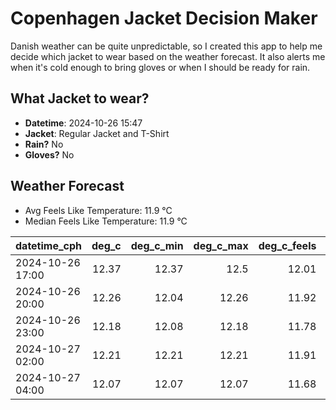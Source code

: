 
# Copenhagen Jacket Decision Maker

Danish weather can be quite unpredictable, so I created this app to help me decide which jacket to wear based on the weather forecast. 
It also alerts me when it's cold enough to bring gloves or when I should be ready for rain.

## What Jacket to wear?

- **Datetime**: 2024-10-26 15:47
- **Jacket**: Regular Jacket and T-Shirt
- **Rain?** No
- **Gloves?** No

## Weather Forecast
- Avg Feels Like Temperature: 11.9 °C
- Median Feels Like Temperature: 11.9 °C

| datetime_cph     |   deg_c |   deg_c_min |   deg_c_max |   deg_c_feels | weather   | wind   | rain   |
|:-----------------|--------:|------------:|------------:|--------------:|:----------|:-------|:-------|
| 2024-10-26 17:00 |   12.37 |       12.37 |       12.5  |         12.01 | Clouds    | Low    | None   |
| 2024-10-26 20:00 |   12.26 |       12.04 |       12.26 |         11.92 | Clouds    | Low    | None   |
| 2024-10-26 23:00 |   12.18 |       12.08 |       12.18 |         11.78 | Clouds    | Low    | None   |
| 2024-10-27 02:00 |   12.21 |       12.21 |       12.21 |         11.91 | Clouds    | Low    | None   |
| 2024-10-27 04:00 |   12.07 |       12.07 |       12.07 |         11.68 | Clouds    | High   | None   |
        